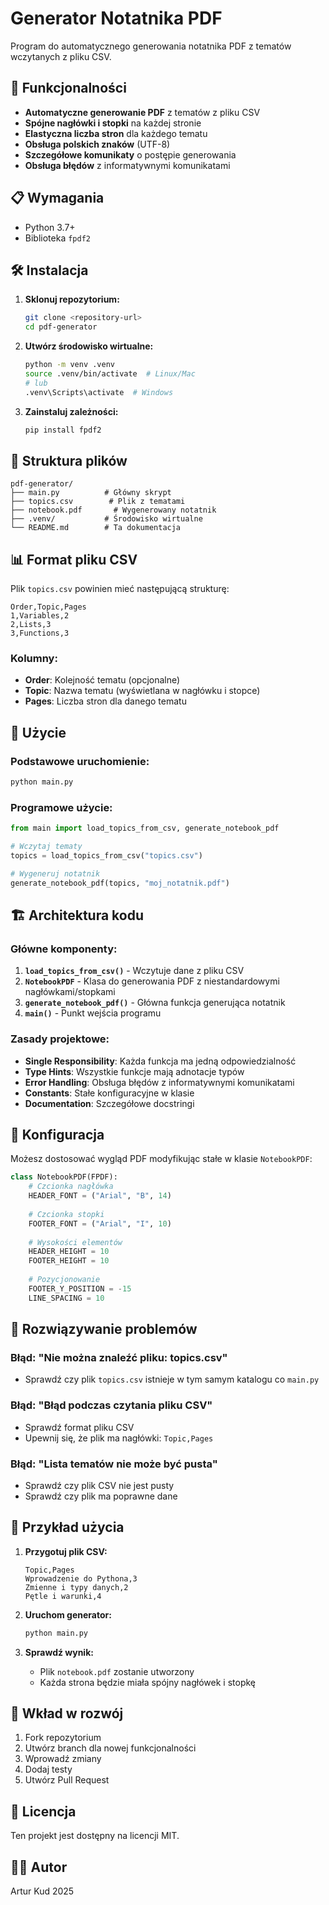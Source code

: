 # Generator Notatnika PDF

Program do automatycznego generowania notatnika PDF z tematów wczytanych z pliku CSV.

## 🚀 Funkcjonalności

- **Automatyczne generowanie PDF** z tematów z pliku CSV
- **Spójne nagłówki i stopki** na każdej stronie
- **Elastyczna liczba stron** dla każdego tematu
- **Obsługa polskich znaków** (UTF-8)
- **Szczegółowe komunikaty** o postępie generowania
- **Obsługa błędów** z informatywnymi komunikatami

## 📋 Wymagania

- Python 3.7+
- Biblioteka `fpdf2`

## 🛠️ Instalacja

1. **Sklonuj repozytorium:**
   ```bash
   git clone <repository-url>
   cd pdf-generator
   ```

2. **Utwórz środowisko wirtualne:**
   ```bash
   python -m venv .venv
   source .venv/bin/activate  # Linux/Mac
   # lub
   .venv\Scripts\activate  # Windows
   ```

3. **Zainstaluj zależności:**
   ```bash
   pip install fpdf2
   ```

## 📁 Struktura plików

```
pdf-generator/
├── main.py          # Główny skrypt
├── topics.csv        # Plik z tematami
├── notebook.pdf       # Wygenerowany notatnik
├── .venv/           # Środowisko wirtualne
└── README.md        # Ta dokumentacja
```

## 📊 Format pliku CSV

Plik `topics.csv` powinien mieć następującą strukturę:

```csv
Order,Topic,Pages
1,Variables,2
2,Lists,3
3,Functions,3
```

### Kolumny:
- **Order**: Kolejność tematu (opcjonalne)
- **Topic**: Nazwa tematu (wyświetlana w nagłówku i stopce)
- **Pages**: Liczba stron dla danego tematu

## 🎯 Użycie

### Podstawowe uruchomienie:
```bash
python main.py
```

### Programowe użycie:
```python
from main import load_topics_from_csv, generate_notebook_pdf

# Wczytaj tematy
topics = load_topics_from_csv("topics.csv")

# Wygeneruj notatnik
generate_notebook_pdf(topics, "moj_notatnik.pdf")
```

## 🏗️ Architektura kodu

### Główne komponenty:

1. **`load_topics_from_csv()`** - Wczytuje dane z pliku CSV
2. **`NotebookPDF`** - Klasa do generowania PDF z niestandardowymi nagłówkami/stopkami
3. **`generate_notebook_pdf()`** - Główna funkcja generująca notatnik
4. **`main()`** - Punkt wejścia programu

### Zasady projektowe:

- **Single Responsibility**: Każda funkcja ma jedną odpowiedzialność
- **Type Hints**: Wszystkie funkcje mają adnotacje typów
- **Error Handling**: Obsługa błędów z informatywnymi komunikatami
- **Constants**: Stałe konfiguracyjne w klasie
- **Documentation**: Szczegółowe docstringi

## 🔧 Konfiguracja

Możesz dostosować wygląd PDF modyfikując stałe w klasie `NotebookPDF`:

```python
class NotebookPDF(FPDF):
    # Czcionka nagłówka
    HEADER_FONT = ("Arial", "B", 14)
    
    # Czcionka stopki  
    FOOTER_FONT = ("Arial", "I", 10)
    
    # Wysokości elementów
    HEADER_HEIGHT = 10
    FOOTER_HEIGHT = 10
    
    # Pozycjonowanie
    FOOTER_Y_POSITION = -15
    LINE_SPACING = 10
```

## 🐛 Rozwiązywanie problemów

### Błąd: "Nie można znaleźć pliku: topics.csv"
- Sprawdź czy plik `topics.csv` istnieje w tym samym katalogu co `main.py`

### Błąd: "Błąd podczas czytania pliku CSV"
- Sprawdź format pliku CSV
- Upewnij się, że plik ma nagłówki: `Topic,Pages`

### Błąd: "Lista tematów nie może być pusta"
- Sprawdź czy plik CSV nie jest pusty
- Sprawdź czy plik ma poprawne dane

## 📝 Przykład użycia

1. **Przygotuj plik CSV:**
   ```csv
   Topic,Pages
   Wprowadzenie do Pythona,3
   Zmienne i typy danych,2
   Pętle i warunki,4
   ```

2. **Uruchom generator:**
   ```bash
   python main.py
   ```

3. **Sprawdź wynik:**
   - Plik `notebook.pdf` zostanie utworzony
   - Każda strona będzie miała spójny nagłówek i stopkę

## 🤝 Wkład w rozwój

1. Fork repozytorium
2. Utwórz branch dla nowej funkcjonalności
3. Wprowadź zmiany
4. Dodaj testy
5. Utwórz Pull Request

## 📄 Licencja

Ten projekt jest dostępny na licencji MIT.

## 👨‍💻 Autor

Artur Kud 2025
